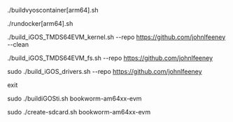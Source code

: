./buildvyoscontainer[arm64].sh

./rundocker[arm64].sh

./build_iGOS_TMDS64EVM_kernel.sh --repo https://github.com/johnlfeeney --clean

./build_iGOS_TMDS64EVM_fs.sh --repo https://github.com/johnlfeeney

sudo ./build_iGOS_drivers.sh --repo https://github.com/johnlfeeney

exit

sudo ./buildiGOSti.sh bookworm-am64xx-evm

sudo ./create-sdcard.sh bookworm-am64xx-evm

